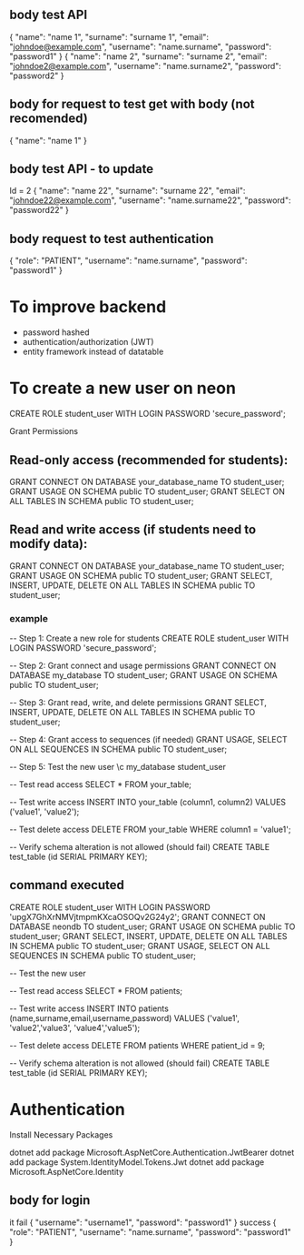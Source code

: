 ﻿## body test API

{
    "name": "name 1",
    "surname": "surname 1",
    "email": "johndoe@example.com",
    "username": "name.surname",
    "password": "password1"
}
{
    "name": "name 2",
    "surname": "surname 2",
    "email": "johndoe2@example.com",
    "username": "name.surname2",
    "password": "password2"
}

## body for request to test get with body (not recomended)
{
    "name": "name 1"
}

## body test API - to update
Id = 2
{
    "name": "name 22",
    "surname": "surname 22",
    "email": "johndoe22@example.com",
    "username": "name.surname22",
    "password": "password22"
}

## body request to test authentication

{
   "role": "PATIENT",
   "username": "name.surname",
   "password": "password1"
}

# To improve backend
- password hashed
- authentication/authorization (JWT)
- entity framework instead of datatable

# To create a new user on neon
CREATE ROLE student_user WITH LOGIN PASSWORD 'secure_password';

Grant Permissions
## Read-only access (recommended for students):
GRANT CONNECT ON DATABASE your_database_name TO student_user;
GRANT USAGE ON SCHEMA public TO student_user;
GRANT SELECT ON ALL TABLES IN SCHEMA public TO student_user;

## Read and write access (if students need to modify data):
GRANT CONNECT ON DATABASE your_database_name TO student_user;
GRANT USAGE ON SCHEMA public TO student_user;
GRANT SELECT, INSERT, UPDATE, DELETE ON ALL TABLES IN SCHEMA public TO student_user;

### example

-- Step 1: Create a new role for students
CREATE ROLE student_user WITH LOGIN PASSWORD 'secure_password';

-- Step 2: Grant connect and usage permissions
GRANT CONNECT ON DATABASE my_database TO student_user;
GRANT USAGE ON SCHEMA public TO student_user;

-- Step 3: Grant read, write, and delete permissions
GRANT SELECT, INSERT, UPDATE, DELETE ON ALL TABLES IN SCHEMA public TO student_user;

-- Step 4: Grant access to sequences (if needed)
GRANT USAGE, SELECT ON ALL SEQUENCES IN SCHEMA public TO student_user;

-- Step 5: Test the new user
\c my_database student_user

-- Test read access
SELECT * FROM your_table;

-- Test write access
INSERT INTO your_table (column1, column2) VALUES ('value1', 'value2');

-- Test delete access
DELETE FROM your_table WHERE column1 = 'value1';

-- Verify schema alteration is not allowed (should fail)
CREATE TABLE test_table (id SERIAL PRIMARY KEY);

## command executed

CREATE ROLE student_user WITH LOGIN PASSWORD 'upgX7GhXrNMVjtmpmKXcaOSOQv2G24y2';
GRANT CONNECT ON DATABASE neondb TO student_user;
GRANT USAGE ON SCHEMA public TO student_user;
GRANT SELECT, INSERT, UPDATE, DELETE ON ALL TABLES IN SCHEMA public TO student_user;
GRANT USAGE, SELECT ON ALL SEQUENCES IN SCHEMA public TO student_user;

-- Test the new user

-- Test read access
SELECT * FROM patients;

-- Test write access
INSERT INTO patients (name,surname,email,username,password) VALUES ('value1', 'value2','value3', 'value4','value5');

-- Test delete access
DELETE FROM patients WHERE patient_id = 9;

-- Verify schema alteration is not allowed (should fail)
CREATE TABLE test_table (id SERIAL PRIMARY KEY);

# Authentication

Install Necessary Packages

dotnet add package Microsoft.AspNetCore.Authentication.JwtBearer
dotnet add package System.IdentityModel.Tokens.Jwt
dotnet add package Microsoft.AspNetCore.Identity

## body for login 
it fail
{
    "username": "username1",
    "password": "password1"
}
success
{
    "role": "PATIENT",
    "username": "name.surname",
    "password": "password1"
}




